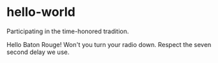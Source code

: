 # hello-world
Participating in the time-honored tradition.

Hello Baton Rouge!
Won't you turn your radio down. Respect the seven second delay we use.
